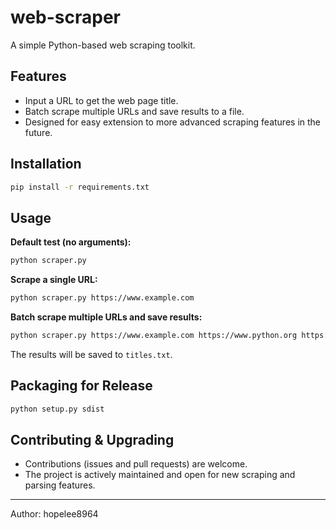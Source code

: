 # web-scraper

A simple Python-based web scraping toolkit.

## Features
- Input a URL to get the web page title.
- Batch scrape multiple URLs and save results to a file.
- Designed for easy extension to more advanced scraping features in the future.

## Installation

```bash
pip install -r requirements.txt
```

## Usage

**Default test (no arguments):**
```bash
python scraper.py
```

**Scrape a single URL:**
```bash
python scraper.py https://www.example.com
```

**Batch scrape multiple URLs and save results:**
```bash
python scraper.py https://www.example.com https://www.python.org https://www.github.com
```
The results will be saved to `titles.txt`.

## Packaging for Release

```bash
python setup.py sdist
```

## Contributing & Upgrading
- Contributions (issues and pull requests) are welcome.
- The project is actively maintained and open for new scraping and parsing features.

---

Author: hopelee8964
